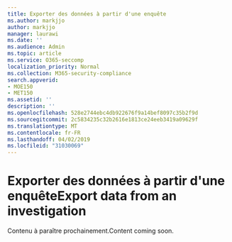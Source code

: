 ```yaml
---
title: Exporter des données à partir d'une enquête
ms.author: markjjo
author: markjjo
manager: laurawi
ms.date: ''
ms.audience: Admin
ms.topic: article
ms.service: O365-seccomp
localization_priority: Normal
ms.collection: M365-security-compliance
search.appverid:
- MOE150
- MET150
ms.assetid: ''
description: ''
ms.openlocfilehash: 528e2744ebc4db922676f9a14bef8097c35b2f9d
ms.sourcegitcommit: 2c5834235c32b2616e1813ce24eeb3419a09629f
ms.translationtype: MT
ms.contentlocale: fr-FR
ms.lasthandoff: 04/02/2019
ms.locfileid: "31030069"
---
```

# <a name="export-data-from-an-investigation"></a><span data-ttu-id="f80c5-102">Exporter des données à partir d'une enquête</span><span class="sxs-lookup"><span data-stu-id="f80c5-102">Export data from an investigation</span></span>

<span data-ttu-id="f80c5-103">Contenu à paraître prochainement.</span><span class="sxs-lookup"><span data-stu-id="f80c5-103">Content coming soon.</span></span>